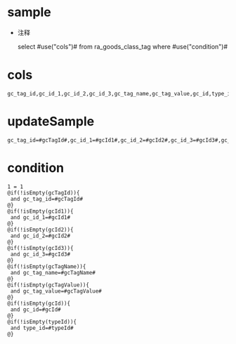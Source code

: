 sample
===
* 注释

	select #use("cols")# from ra_goods_class_tag  where  #use("condition")#

cols
===
	gc_tag_id,gc_id_1,gc_id_2,gc_id_3,gc_tag_name,gc_tag_value,gc_id,type_id

updateSample
===
	
	gc_tag_id=#gcTagId#,gc_id_1=#gcId1#,gc_id_2=#gcId2#,gc_id_3=#gcId3#,gc_tag_name=#gcTagName#,gc_tag_value=#gcTagValue#,gc_id=#gcId#,type_id=#typeId#

condition
===

	1 = 1  
	@if(!isEmpty(gcTagId)){
	 and gc_tag_id=#gcTagId#
	@}
	@if(!isEmpty(gcId1)){
	 and gc_id_1=#gcId1#
	@}
	@if(!isEmpty(gcId2)){
	 and gc_id_2=#gcId2#
	@}
	@if(!isEmpty(gcId3)){
	 and gc_id_3=#gcId3#
	@}
	@if(!isEmpty(gcTagName)){
	 and gc_tag_name=#gcTagName#
	@}
	@if(!isEmpty(gcTagValue)){
	 and gc_tag_value=#gcTagValue#
	@}
	@if(!isEmpty(gcId)){
	 and gc_id=#gcId#
	@}
	@if(!isEmpty(typeId)){
	 and type_id=#typeId#
	@}
	
	